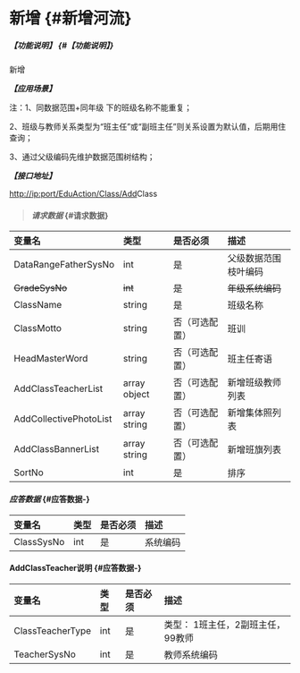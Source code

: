 # 新增 {#新增河流}

##### _【功能说明】_ {#【功能说明】}

新增

_**【应用场景】**_

注：1、同数据范围+同年级 下的班级名称不能重复；

2、班级与教师关系类型为“班主任”或“副班主任”则关系设置为默认值，后期用住查询；

3、通过父级编码先维护数据范围树结构；

_**【接口地址】**_

[http://ip:port/EduAction/Class/Add](http://ip:port/HMAction/River/AddRiver)Class

> #### _请求数据_ {#请求数据}

| 变量名 | 类型 | 是否必须 | 描述 |
| :--- | :--- | :--- | :--- |
| DataRangeFatherSysNo | int | 是 | 父级数据范围枝叶编码 |
| ~~GradeSysNo~~ | ~~int~~ | ~~是~~ | ~~年级系统编码~~ |
| ClassName | string | 是 | 班级名称 |
| ClassMotto | string | 否（可选配置） | 班训 |
| HeadMasterWord | string | 否（可选配置） | 班主任寄语 |
| AddClassTeacherList | array object | 否（可选配置） | 新增班级教师列表 |
| AddCollectivePhotoList | array string | 否（可选配置） | 新增集体照列表 |
| AddClassBannerList | array string | 否（可选配置） | 新增班旗列表 |
| SortNo| int | 是 | 排序|


#### _应答数据_ {#应答数据-}

| 变量名 | 类型 | 是否必须 | 描述 |
| :--- | :--- | :--- | :--- |
| ClassSysNo | int | 是 | 系统编码 |

#### AddClassTeacher说明 {#应答数据-}

| 变量名 | 类型 | 是否必须 | 描述 |
| :--- | :--- | :--- | :--- |
| ClassTeacherType | int | 是 | 类型： 1班主任，2副班主任，99教师 |
| TeacherSysNo | int | 是 | 教师系统编码 |



